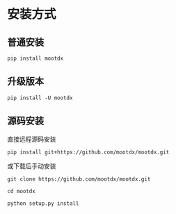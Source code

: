 # 安装方式

## 普通安装

```shell
pip install mootdx
```

## 升级版本

```shell
pip install -U mootdx
```

## 源码安装

直接远程源码安装

```shell
pip install git+https://github.com/mootdx/mootdx.git
```

或下载后手动安装

```shell
git clone https://github.com/mootdx/mootdx.git

cd mootdx

python setup.py install
```
